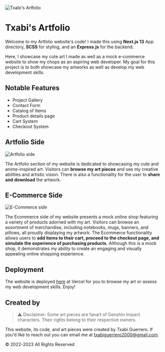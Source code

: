 ![Txabi's Artfolio](https://i.imgur.com/B7Q3rZx.png)

# Txabi's Artfolio

Welcome to my Artfolio website's code! I made this using **Next.js 13** App directory, **SCSS** for styling, and an **Express.js**  for the backend.

Here, I showcase my cute art I made as well as a mock e-commerce website to show my chops as an aspiring web developer. My goal for this project is to both showcase my artworks as well as develop my web development skills.

## Notable Features

* Project Gallery
* Contact Form
* Catalog of Items
* Product details page
* Cart System
* Checkout System

## Artfolio Side

![Artfolio side](https://i.imgur.com/QmZtNSP.png)

The Artfolio section of my website is dedicated to showcasing my  cute and anime-inspired art. Visitors can **browse my art pieces** and see my creative abilities and artistic vision. There is also a functionality for the user to **share and download** the artwork.

## E-Commerce Side

![E-Commerce side](https://i.imgur.com/08sd1mi.png)

The Ecommerce side of my website presents a mock online shop featuring a variety of products adorned with my art. Visitors can browse an assortment of merchandise, including notebooks, mugs, banners, and pillows, all proudly displaying my artwork. The Ecommerce functionality allows users to **add items to their cart, proceed to the checkout page, and simulate the experience of purchasing products**. Although this is a mock shop, it demonstrates my ability to create an engaging and visually appealing online shopping experience.

## Deployment

The website is deployed [here](https://artfolio-wiky.vercel.app/) at Vercel for you to browse my art or assess my web development skills. Enjoy!

## Created by

> :warning: Disclaimer: Some art pieces are fanart of Genshin Impact characters. Their rights belong to their respective owners.

This website, its code, and art pieces were created by Txabi Guerrero. If you'd like to reach out you can email me at txabiguerrero2000@gmail.com.

© 2022-2023 All Rights Reserved
